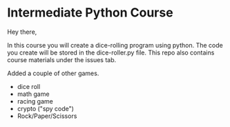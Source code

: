 # Intermediate Python Course

Hey there, 

In this course you will create a dice-rolling program using python. The code you create will be stored in the dice-roller.py file. This repo also contains course materials under the issues tab. 

Added a couple of other games.
- dice roll
- math game
- racing game
- crypto ("spy code")
- Rock/Paper/Scissors
